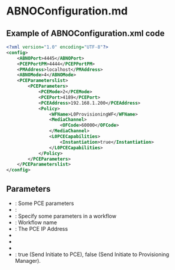 # ABNOConfiguration.md

## Example of ABNOConfiguration.xml code
```xml
<?xml version="1.0" encoding="UTF-8"?>
<config>
	<ABNOPort>4445</ABNOPort>
	<PCEPPortPM>4444</PCEPPortPM>
	<PMAddress>localhost</PMAddress>
	<ABNOMode>4</ABNOMode>
	<PCEParameterslist>
		<PCEParameters>
			<PCEMode>2</PCEMode>
			<PCEPort>4189</PCEPort>
			<PCEAddress>192.168.1.200</PCEAddress>
			<Policy>
				<WFName>L0ProvisioningWF</WFName>
				<MediaChannel>	
					<OFCode>60000</OFCode>
				</MediaChannel>
				<L0PCECapabilities>
					<Instantiation>true</Instantiation>
				</L0PCECapabilities>
			</Policy>
		</PCEParameters>
	</PCEParameterslist>
</config>
```

## Parameters
- <PCEParameters>: Some PCE parameters
- <PCEMode>:
- <Policy>: Specify some parameters in a workflow
- <WFName>: Workflow name
- <PCEAddress>: The PCE IP Address
- <MediaChannel>
- <OFCode>
- <L0PCECapabilities>
- <Instantiation>: true (Send Initiate to PCE), false (Send Initiate to Provisioning Manager).

